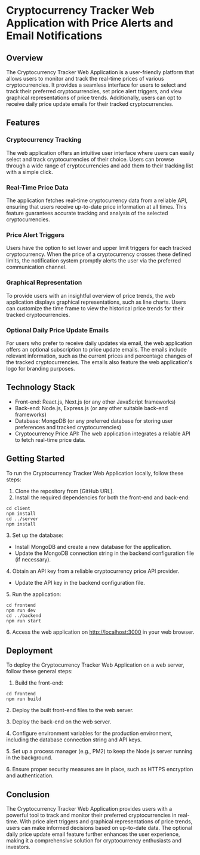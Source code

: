 <!DOCTYPE html>
<body>
<h1>Cryptocurrency Tracker Web Application with Price Alerts and Email Notifications</h1>
<h2>Overview</h2>
<p>The Cryptocurrency Tracker Web Application is a user-friendly platform that allows users to monitor and track the real-time prices of various cryptocurrencies. It provides a seamless interface for users to select and track their preferred cryptocurrencies, set price alert triggers, and view graphical representations of price trends. Additionally, users can opt to receive daily price update emails for their tracked cryptocurrencies.</p>
<h2>Features</h2>
<h3>Cryptocurrency Tracking</h3>
<p>The web application offers an intuitive user interface where users can easily select and track cryptocurrencies of their choice. Users can browse through a wide range of cryptocurrencies and add them to their tracking list with a simple click.</p>
<h3>Real-Time Price Data</h3>
<p>The application fetches real-time cryptocurrency data from a reliable API, ensuring that users receive up-to-date price information at all times. This feature guarantees accurate tracking and analysis of the selected cryptocurrencies.</p>
<h3>Price Alert Triggers</h3>
<p>Users have the option to set lower and upper limit triggers for each tracked cryptocurrency. When the price of a cryptocurrency crosses these defined limits, the notification system promptly alerts the user via the preferred communication channel.</p>
<h3>Graphical Representation</h3>
<p>To provide users with an insightful overview of price trends, the web application displays graphical representations, such as line charts. Users can customize the time frame to view the historical price trends for their tracked cryptocurrencies.</p>
<h3>Optional Daily Price Update Emails</h3>
<p>For users who prefer to receive daily updates via email, the web application offers an optional subscription to price update emails. The emails include relevant information, such as the current prices and percentage changes of the tracked cryptocurrencies. The emails also feature the web application's logo for branding purposes.</p>
<h2>Technology Stack</h2>
<ul>
    <li>Front-end: React.js, Next.js (or any other JavaScript frameworks)</li>
    <li>Back-end: Node.js, Express.js (or any other suitable back-end frameworks)</li>
    <li>Database: MongoDB (or any preferred database for storing user preferences and tracked cryptocurrencies)</li>
    <li>Cryptocurrency Price API: The web application integrates a reliable API to fetch real-time price data.</li>
</ul>
<h2>Getting Started</h2>
<p>To run the Cryptocurrency Tracker Web Application locally, follow these steps:</p>
<ol>
    <li>Clone the repository from [GitHub URL].</li>
    <li>Install the required dependencies for both the front-end and back-end:</li>
</ol>
<pre><code>cd client
npm install
cd ../server
npm install
</code></pre>
<p>3. Set up the database:</p>
<ul>
    <li>Install MongoDB and create a new database for the application.</li>
    <li>Update the MongoDB connection string in the backend configuration file (if necessary).</li>
</ul>
<p>4. Obtain an API key from a reliable cryptocurrency price API provider.</p>
<ul>
    <li>Update the API key in the backend configuration file.</li>
</ul>
<p>5. Run the application:</p>
<pre><code>cd frontend
npm run dev
cd ../backend
npm run start
</code></pre>
<p>6. Access the web application on <a href="http://localhost:3000">http://localhost:3000</a> in your web browser.</p>
<h2>Deployment</h2>
<p>To deploy the Cryptocurrency Tracker Web Application on a web server, follow these general steps:</p>
<ol>
    <li>Build the front-end:</li>
</ol>
<pre><code>cd frontend
npm run build
</code></pre>
<p>2. Deploy the built front-end files to the web server.</p>
<p>3. Deploy the back-end on the web server.</p>
<p>4. Configure environment variables for the production environment, including the database connection string and API keys.</p>
<p>5. Set up a process manager (e.g., PM2) to keep the Node.js server running in the background.</p>
<p>6. Ensure proper security measures are in place, such as HTTPS encryption and authentication.</p>
<h2>Conclusion</h2>
<p>The Cryptocurrency Tracker Web Application provides users with a powerful tool to track and monitor their preferred cryptocurrencies in real-time. With price alert triggers and graphical representations of price trends, users can make informed decisions based on up-to-date data. The optional daily price update email feature further enhances the user experience, making it a comprehensive solution for cryptocurrency enthusiasts and investors.</p>
</body>
</html>
